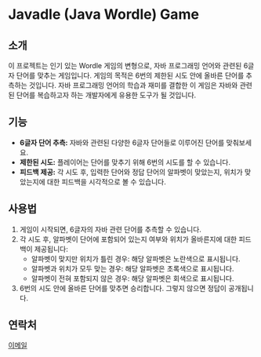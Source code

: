 # Javadle (Java Wordle) Game

## 소개
이 프로젝트는 인기 있는 Wordle 게임의 변형으로, 자바 프로그래밍 언어와 관련된 6글자 단어를 맞추는 게임입니다. 게임의 목적은 6번의 제한된 시도 안에 올바른 단어를 추측하는 것입니다. 자바 프로그래밍 언어의 학습과 재미를 결합한 이 게임은 자바와 관련된 단어를 복습하고자 하는 개발자에게 유용한 도구가 될 것입니다.

## 기능
- **6글자 단어 추측:** 자바와 관련된 다양한 6글자 단어들로 이루어진 단어를 맞춰보세요.
- **제한된 시도:** 플레이어는 단어를 맞추기 위해 6번의 시도를 할 수 있습니다.
- **피드백 제공:** 각 시도 후, 입력한 단어와 정답 단어의 알파벳이 맞았는지, 위치가 맞았는지에 대한 피드백을 시각적으로 볼 수 있습니다.

## 사용법
1. 게임이 시작되면, 6글자의 자바 관련 단어를 추측할 수 있습니다.
2. 각 시도 후, 알파벳이 단어에 포함되어 있는지 여부와 위치가 올바른지에 대한 피드백이 제공됩니다:
   - 알파벳이 맞지만 위치가 틀린 경우: 해당 알파벳은 노란색으로 표시됩니다.
   - 알파벳과 위치가 모두 맞는 경우: 해당 알파벳은 초록색으로 표시됩니다.
   - 알파벳이 전혀 포함되지 않은 경우: 해당 알파벳은 회색으로 표시됩니다.
3. 6번의 시도 안에 올바른 단어를 맞추면 승리합니다. 그렇지 않으면 정답이 공개됩니다.

## 연락처
[이메일](mailto:0139702@naver.com)
